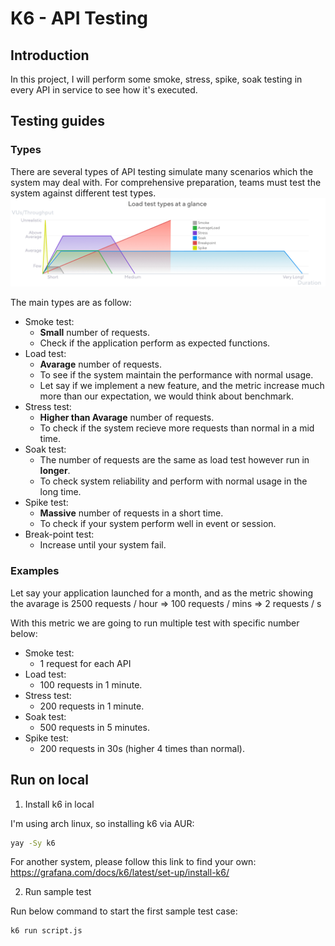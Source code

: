 # K6 - API Testing

## Introduction

In this project, I will perform some smoke, stress, spike, soak testing in every API in service to see how it's executed.

## Testing guides

### Types

There are several types of API testing simulate many scenarios which the system may deal with. For comprehensive preparation, teams must test the system against different test types. 
![](./assets/chart-load-test-types-overview.png)

The main types are as follow:

- Smoke test: 
    - **Small** number of requests.
    - Check if the application perform as expected functions.
- Load test:
    - **Avarage** number of requests.
    - To see if the system maintain the performance with normal usage.
    - Let say if we implement a new feature, and the metric increase much more
    than our expectation, we would think about benchmark.
- Stress test:
    - **Higher than Avarage** number of requests.
    - To check if the system recieve more requests than normal in a mid time.
- Soak test:
    - The number of requests are the same as load test however run in **longer**.
    - To check system reliability and perform with normal usage in the long time.
- Spike test:
    - **Massive** number of requests in a short time.
    - To check if your system perform well in event or session.
- Break-point test:
    - Increase until your system fail.

### Examples

Let say your application launched for a month, and as the metric showing
the avarage is 2500 requests / hour => 100 requests / mins => 2 requests / s

With this metric we are going to run multiple test with specific number below:

- Smoke test:
    - 1 request for each API
- Load test:
    - 100 requests in 1 minute.
- Stress test:
    - 200 requests in 1 minute.
- Soak test:
    - 500 requests in 5 minutes.
- Spike test:
    - 200 requests in 30s (higher 4 times than normal).

## Run on local

1. Install k6 in local

I'm using arch linux, so installing k6 via AUR:

```sh
yay -Sy k6
```

For another system, please follow this link to find your own: https://grafana.com/docs/k6/latest/set-up/install-k6/

2. Run sample test

Run below command to start the first sample test case:

```sh
k6 run script.js
```
